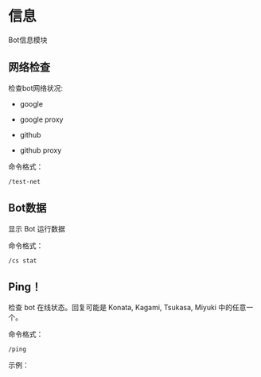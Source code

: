 # 信息

Bot信息模块


## 网络检查 <Badge type="tip" text="开发者" vertical="top" />

检查bot网络状况:

- google

- google proxy

- github

- github proxy

命令格式：

```text
/test-net
```


## Bot数据

显示 Bot 运行数据

命令格式：

```text
/cs stat
```


## Ping！

检查 bot 在线状态。回复可能是 Konata, Kagami, Tsukasa, Miyuki 中的任意一个。

命令格式：

```text
/ping
```

示例：

<ClientOnly>
	<neko-box :messages="[
		{ position: 'right', msg: '/ping' },{ position: 'left', msg: 'Hello, I\'m Kagami' },
]">
	</neko-box>
</ClientOnly>

